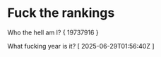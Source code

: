 # Fuck the rankings

Who the hell am I?
{ 19737916 }

What fucking year is it?
[ 2025-06-29T01:56:40Z ]
